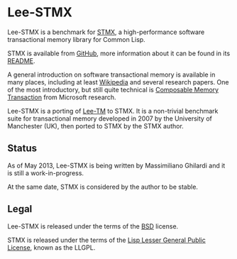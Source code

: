 Lee-STMX
========

Lee-STMX is a benchmark for [STMX](https://github.com/cosmos72/stmx), a high-performance software
transactional memory library for Common Lisp.

STMX is available from [GitHub](https://github.com/cosmos72/stmx),
more information about it can be found in its
[README](https://github.com/cosmos72/stmx/blob/master/README.md).

A general introduction on software transactional memory is available
in many places, including at least [Wikipedia](http://en.wikipedia.org/wiki/Software_transactional_memory)
and several research papers. One of the most introductory, but still
quite technical is [Composable Memory Transaction](http://research.microsoft.com/%7Esimonpj/papers/stm/stm.pdf)
from Microsoft research.

Lee-STMX is a porting of [Lee-TM](http://apt.cs.man.ac.uk/projects/TM/LeeBenchmark/)
to STMX. It is a non-trivial benchmark suite for transactional memory
developed in 2007 by the University of Manchester (UK), then ported to
STMX by the STMX author.

Status
------

As of May 2013, Lee-STMX is being written by Massimiliano Ghilardi
and it is still a work-in-progress.

At the same date, STMX is considered by the author to be stable.

Legal
-----

Lee-STMX is released under the terms of the
[BSD](http://opensource.org/licenses/BSD-3-Clause) license.

STMX is released under the terms of the [Lisp Lesser General Public
License](http://opensource.franz.com/preamble.html), known as the LLGPL.

